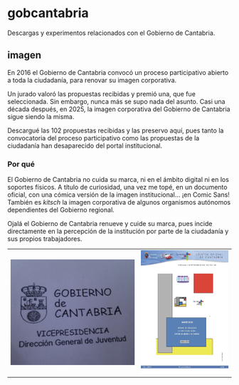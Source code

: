 # gobcantabria

Descargas y experimentos relacionados con el Gobierno de Cantabria.

## imagen

En 2016 el Gobierno de Cantabria convocó un proceso participativo abierto a toda la ciudadanía, para renovar su imagen corporativa.

Un jurado valoró las propuestas recibidas y premió una, que fue seleccionada. Sin embargo, nunca más se supo nada del asunto. Casi una década después, en 2025, la imagen corporativa del Gobierno de Cantabria sigue siendo la misma.

Descargué las 102 propuestas recibidas y las preservo aquí, pues tanto la convocatoria del proceso participativo como las propuestas de la ciudadanía han desaparecido del portal institucional.

### Por qué

El Gobierno de Cantabria no cuida su marca, ni en el ámbito digital ni en los soportes físicos. A título de curiosidad, una vez me topé, en un documento oficial, con una cómica versión de la imagen institucional… ¡en Comic Sans! También es _kitsch_ la imagen corporativa de algunos organismos autónomos dependientes del Gobierno regional.

Ojalá el Gobierno de Cantabria renueve y cuide su marca, pues incide directamente en la percepción de la institución por parte de la ciudadanía y sus propios trabajadores.

|                                     |                               |
| ----------------------------------- | ----------------------------- |
| ![](/imagen/assets/comic-sans.jpeg) | ![](/imagen/assets/mare.jpeg) |
